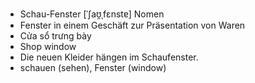 - Schau-Fenster	[ˈʃaʊ̯ˌfɛnstɐ]	Nomen
- Fenster in einem Geschäft zur Präsentation von Waren
- Cửa sổ trưng bày
- Shop window
- Die neuen Kleider hängen im Schaufenster.
- schauen (sehen), Fenster (window)